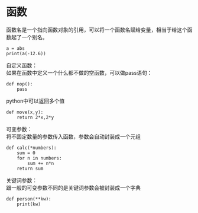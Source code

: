 # 函数  
函数名是一个指向函数对象的引用，可以将一个函数名赋给变量，相当于给这个函数起了一个别名。  
```
a = abs
print(a(-12.6))
```
自定义函数：  
如果在函数中定义一个什么都不做的空函数，可以做pass语句：  
```python3
def nop():
    pass
```  
python中可以返回多个值  
```python3
def move(x,y):
    return 2*x,2*y
```

可变参数：  
将不固定数量的参数传入函数，参数会自动封装成一个元组  
```
def calc(*numbers):
    sum = 0
    for n in numbers:
        sum += n*n
    return sum
```
关键词参数：  
跟一般的可变参数不同的是关键词参数会被封装成一个字典  
```
def person(**kw):
    print(kw)
```
